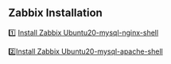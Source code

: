 <h2> Zabbix Installation </h2>

:one: [Install Zabbix Ubuntu20-mysql-nginx-shell](https://github.com/vijayendrar/devsecops/tree/main/Zabbix/Ubuntu20-mysql-nginx-shell)

:two:[Install Zabbix Ubuntu20-mysql-apache-shell](https://github.com/vijayendrar/devsecops/tree/main/Zabbix/Ubuntu20-mysql-nginx-shell)
